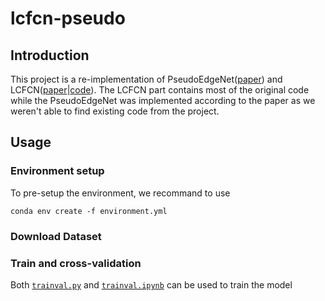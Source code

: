 # lcfcn-pseudo

## Introduction

This project is a re-implementation of PseudoEdgeNet([paper](https://arxiv.org/pdf/1906.02924)) and LCFCN([paper](https://arxiv.org/abs/1807.09856)|[code](https://github.com/ElementAI/LCFCN.git)). 
The LCFCN part contains most of the original code while the PseudoEdgeNet was implemented according to the paper as we weren't able to find existing code from the project.

## Usage

### Environment setup

To pre-setup the environment, we recommand to use 
```
conda env create -f environment.yml
```

### Download Dataset


### Train and cross-validation
Both [`trainval.py`](trainval.py) and [`trainval.ipynb`](trainval.ipynb) can be used to train the model

